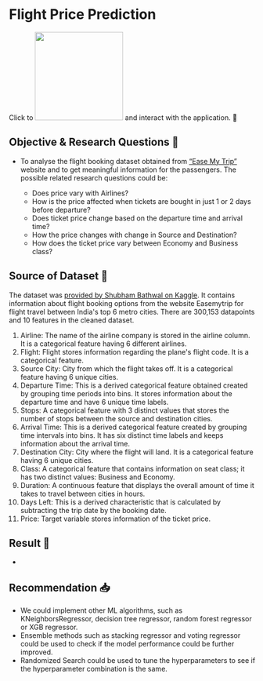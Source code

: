 # Flight Price Prediction
Click to <a href="https://jadanpl-flight-price-prediction-streamlit-app-kp89g5.streamlitapp.com/" target="_blank"><img src="https://camo.githubusercontent.com/767be70c92254555bd347ab07908fec67854c2264b77702581bd230fd7eac54f/68747470733a2f2f7374617469632e73747265616d6c69742e696f2f6261646765732f73747265616d6c69745f62616467655f626c61636b5f77686974652e737667" width="180"></a> and interact with the application. 🥂

## Objective & Research Questions 🤔
<ul>
<li>To analyse the flight booking dataset obtained from <a href="https://www.easemytrip.com/">“Ease My Trip”</a> website and to get meaningful information for the passengers. The possible related research questions could be:</li> 
<ul>
  <li> Does price vary with Airlines? </li> 
  <li> How is the price affected when tickets are bought in just 1 or 2 days before departure?</li> 
  <li> Does ticket price change based on the departure time and arrival time?</li> 
  <li> How the price changes with change in Source and Destination?</li> 
  <li> How does the ticket price vary between Economy and Business class?</li> 
</ul>
</ul>

## Source of Dataset 📅
The dataset was <a href="https://www.kaggle.com/datasets/shubhambathwal/flight-price-prediction"> provided by Shubham Bathwal on Kaggle</a>. It contains information about flight booking options from the website Easemytrip for flight travel between India's top 6 metro cities. There are 300,153 datapoints and 10 features in the cleaned dataset.
<ol>
<li> Airline: The name of the airline company is stored in the airline column. It is a categorical feature having 6 different airlines.</li>
<li> Flight: Flight stores information regarding the plane's flight code. It is a categorical feature.</li>
<li> Source City: City from which the flight takes off. It is a categorical feature having 6 unique cities.</li>
<li> Departure Time: This is a derived categorical feature obtained created by grouping time periods into bins. It stores information about the departure time and have 6 unique time labels.</li>
<li> Stops: A categorical feature with 3 distinct values that stores the number of stops between the source and destination cities.</li>
<li> Arrival Time: This is a derived categorical feature created by grouping time intervals into bins. It has six distinct time labels and keeps information about the arrival time.</li>
<li> Destination City: City where the flight will land. It is a categorical feature having 6 unique cities.</li>
<li> Class: A categorical feature that contains information on seat class; it has two distinct values: Business and Economy.</li>
<li> Duration: A continuous feature that displays the overall amount of time it takes to travel between cities in hours.</li>
<li>Days Left: This is a derived characteristic that is calculated by subtracting the trip date by the booking date.</li>
<li> Price: Target variable stores information of the ticket price.</li>
</ol>

## Result 🔎
* 


## Recommendation 📥
* We could implement other ML algorithms, such as KNeighborsRegressor, decision tree regressor, random forest regressor or XGB regressor.
* Ensemble methods such as stacking regressor and voting regressor could be used to check if the model performance could be further improved.  
* Randomized Search could be used to tune the hyperparameters to see if the hyperparameter combination is the same. 

